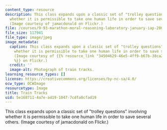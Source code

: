 ```yaml
---
content_type: resource
description: This class expands upon a classic set of "trolley questions" involving
  whether it is permissible to take one human life in order to save several others.
  (Image courtesy of jamacdonald on Flickr.)
file: /courses/9-93-marathon-moral-reasoning-laboratory-january-iap-2007/5e1687114a7ead1910477cdfa8cfad19_9-93iap07.jpg
file_size: 117941
file_type: image/jpeg
image_metadata:
  caption: This class expands upon a classic set of "trolley questions" involving
    whether it is permissible to take one human life in order to save several others.
    (Image courtesy of {{% resource_link "34504629-46e5-4ff9-b67b-38ca2c01ab54" "jamacdonald"
    %}} on Flickr.)
  credit: ''
  image-alt: Photograph of train tracks.
learning_resource_types: []
license: https://creativecommons.org/licenses/by-nc-sa/4.0/
ocw_type: OCWImage
resourcetype: Image
title: Train Tracks
uid: 5e168711-4a7e-ad19-1047-7cdfa8cfad19
---
```

This class expands upon a classic set of "trolley questions" involving whether it is permissible to take one human life in order to save several others. (Image courtesy of jamacdonald on Flickr.)